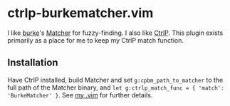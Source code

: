 ctrlp-burkematcher.vim
==========
I like [burke](https://github.com/burke)'s [Matcher](https://github.com/burke/matcher) for fuzzy-finding.
I also like [CtrlP](https://github.com/kien/ctrlp.vim).  This plugin exists primarily as a place for me
to keep my CtrlP match function.

Installation
------------
Have CtrlP installed, build Matcher and set `g:cpbm_path_to_matcher` to the full path of the Matcher binary,
and `let g:ctrlp_match_func = { 'match': 'BurkeMatcher' }`.  See [my .vim](https://github.com/kbarrette/dotvim)
for further details.

